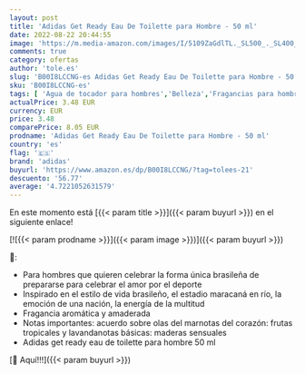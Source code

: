 ```yaml
---
layout: post
title: 'Adidas Get Ready Eau De Toilette para Hombre - 50 ml'
date: 2022-08-22 20:44:55
image: 'https://m.media-amazon.com/images/I/5109ZaGdlTL._SL500_._SL400_.jpg'
comments: true
category: ofertas
author: 'tole.es'
slug: 'B00I8LCCNG-es Adidas Get Ready Eau De Toilette para Hombre - 50 ml'
sku: 'B00I8LCCNG-es'
tags: [ 'Agua de tocador para hombres','Belleza','Fragancias para hombres','Perfumes y fragancias','adidas','de','eau','toilette','🇪🇸', ]
actualPrice: 3.48 EUR
currency: EUR
price: 3.48
comparePrice: 8.05 EUR
prodname: 'Adidas Get Ready Eau De Toilette para Hombre - 50 ml'
country: 'es'
flag: '🇪🇸'
brand: 'adidas'
buyurl: 'https://www.amazon.es/dp/B00I8LCCNG/?tag=tolees-21'
descuento: '56.77'
average: '4.7221052631579'
---
```


En este momento está [{{< param title >}}]({{< param buyurl >}}) en el siguiente enlace!

[![{{< param prodname >}}]({{< param image >}})]({{< param buyurl >}})

🔎:

- Para hombres que quieren celebrar la forma única brasileña de prepararse para celebrar el amor por el deporte
- Inspirado en el estilo de vida brasileño, el estadio maracaná en río, la emoción de una nación, la energía de la multitud
- Fragancia aromática y amaderada
- Notas importantes: acuerdo sobre olas del marnotas del corazón: frutas tropicales y lavandanotas básicas: maderas sensuales
- Adidas get ready eau de toilette para hombre 50 ml

[🛒 Aquí!!!]({{< param buyurl >}})

